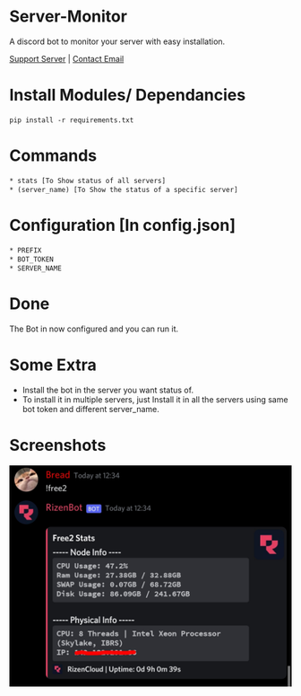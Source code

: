 # Server-Monitor
A discord bot to monitor your server with easy installation.

[Support Server](https://discord.gg/TFyj6jBDRD) | [Contact Email](mailto:contact@breadkitten.xyz?subject=Contact%20Bread)

# Install Modules/ Dependancies
```
pip install -r requirements.txt
```






# Commands

```
* stats [To Show status of all servers]
* (server_name) [To Show the status of a specific server]
```

# Configuration [In config.json]

```
* PREFIX
* BOT_TOKEN
* SERVER_NAME
```

# Done

The Bot in now configured and you can run it.

# Some Extra
* Install the bot in the server you want status of.
* To install it in multiple servers, just Install it in all the servers using same bot token and different server_name.

# Screenshots 

 ![Screenshot1](https://github.com/BreadCatto/Server-Monitor/raw/main/screenshot1.jpg)
